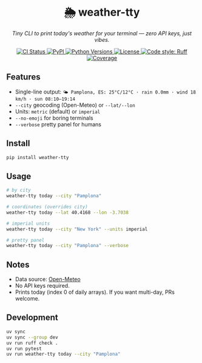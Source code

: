 <h1 align="center">🌦️ weather-tty</h1>

<p align="center">
  <em>Tiny CLI to print today's weather for your terminal — zero API keys, just vibes.</em>
</p>

<p align="center">
  <a href="https://github.com/tuusuario/weather-tty/actions/workflows/ci.yml">
    <img src="https://github.com/tuusuario/weather-tty/actions/workflows/ci.yml/badge.svg" alt="CI Status">
  </a>
  <a href="https://pypi.org/project/weather-tty/">
    <img src="https://img.shields.io/pypi/v/weather-tty.svg?color=blue&logo=pypi&logoColor=white" alt="PyPI">
  </a>
  <a href="https://pypi.org/project/weather-tty/">
    <img src="https://img.shields.io/pypi/pyversions/weather-tty.svg?logo=python&logoColor=white" alt="Python Versions">
  </a>
  <a href="https://opensource.org/licenses/MIT">
    <img src="https://img.shields.io/badge/license-MIT-green.svg" alt="License">
  </a>
  <a href="https://github.com/astral-sh/ruff">
    <img src="https://img.shields.io/badge/code%20style-ruff-black?logo=ruff&logoColor=white" alt="Code style: Ruff">
  </a>
  <a href="https://codecov.io/gh/tuusuario/weather-tty">
    <img src="https://img.shields.io/codecov/c/github/tuusuario/weather-tty?logo=codecov&logoColor=white&color=ff69b4" alt="Coverage">
  </a>
</p>

## Features

- Single-line output: `🌤️ Pamplona, ES: 25°C/12°C · rain 0.0mm · wind 18 km/h · sun 08:10–19:14`
- `--city` geocoding (Open-Meteo) or `--lat/--lon`
- Units: `metric` (default) or `imperial`
- `--no-emoji` for boring terminals
- `--verbose` pretty panel for humans

## Install

```bash
pip install weather-tty
```

## Usage

```bash
# by city
weather-tty today --city "Pamplona"

# coordinates (overrides city)
weather-tty today --lat 40.4168 --lon -3.7038

# imperial units
weather-tty today --city "New York" --units imperial

# pretty panel
weather-tty today --city "Pamplona" --verbose
```

## Notes

- Data source: [Open-Meteo](https://open-meteo.com/)
- No API keys required.
- Prints today (index 0 of daily arrays). If you want multi-day, PRs welcome.

## Development

```bash
uv sync
uv sync --group dev
uv run ruff check .
uv run pytest
uv run weather-tty today --city "Pamplona"
```



